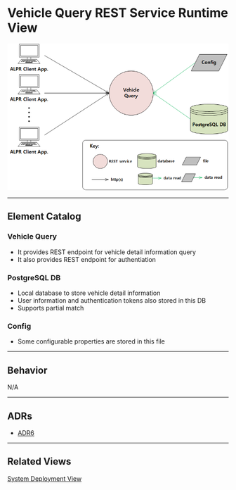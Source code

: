 # Vehicle Query REST Service Runtime View
![Vehicle Query REST Service Runtime View](runtime_view.png)
<hr>

## Element Catalog 

### Vehicle Query
- It provides REST endpoint for vehicle detail information query
- It also provides REST endpoint for authentiation

### PostgreSQL DB
- Local database to store vehicle detail information
- User information and authentication tokens also stored in this DB
- Supports partial match

### Config
- Some configurable properties are stored in this file
<hr>

## Behavior 
N/A
<hr>

## ADRs
- [ADR6](ADR6.md)
<hr>

## Related Views 
[System Deployment View](../System%20Deployment%20View/System%20Deployment%20View.md)